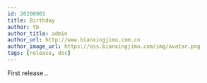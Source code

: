 ```yaml
---
id: 20200901
title: Birthday
author: tb
author_title: admin
author_url: http://www.bianxingjimu.com.cn
author_image_url: https://oss.bianxingjimu.com/img/avatar.png
tags: [release, doc]
---
```


First release...
